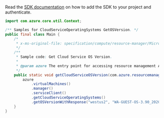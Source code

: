 Read the [SDK documentation](https://github.com/Azure/azure-sdk-for-java/blob/azure-resourcemanager_2.12.0/sdk/resourcemanager/azure-resourcemanager/README.md) on how to add the SDK to your project and authenticate.

```java
import com.azure.core.util.Context;

/** Samples for CloudServiceOperatingSystems GetOSVersion. */
public final class Main {
    /*
     * x-ms-original-file: specification/compute/resource-manager/Microsoft.Compute/stable/2021-03-01/examples/GetCloudServiceOSVersion.json
     */
    /**
     * Sample code: Get Cloud Service OS Version.
     *
     * @param azure The entry point for accessing resource management APIs in Azure.
     */
    public static void getCloudServiceOSVersion(com.azure.resourcemanager.AzureResourceManager azure) {
        azure
            .virtualMachines()
            .manager()
            .serviceClient()
            .getCloudServiceOperatingSystems()
            .getOSVersionWithResponse("westus2", "WA-GUEST-OS-3.90_202010-02", Context.NONE);
    }
}
```
